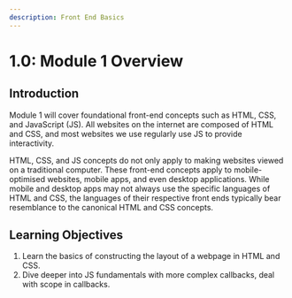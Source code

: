 ```yaml
---
description: Front End Basics
---
```


# 1.0: Module 1 Overview

## Introduction

Module 1 will cover foundational front-end concepts such as HTML, CSS, and JavaScript \(JS\). All websites on the internet are composed of HTML and CSS, and most websites we use regularly use JS to provide interactivity.

HTML, CSS, and JS concepts do not only apply to making websites viewed on a traditional computer. These front-end concepts apply to mobile-optimised websites, mobile apps, and even desktop applications. While mobile and desktop apps may not always use the specific languages of HTML and CSS, the languages of their respective front ends typically bear resemblance to the canonical HTML and CSS concepts.

## Learning Objectives

1. Learn the basics of constructing the layout of a webpage in HTML and CSS.
2. Dive deeper into JS fundamentals with more complex callbacks, deal with scope in callbacks.
